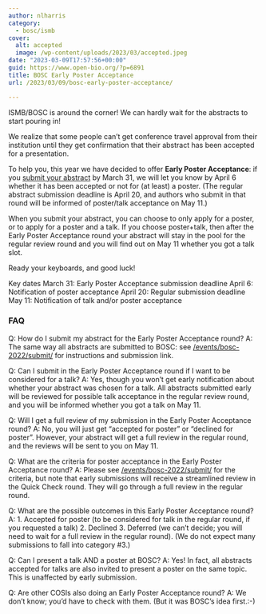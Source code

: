 ```yaml
---
author: nlharris
category:
  - bosc/ismb
cover:
  alt: accepted
  image: /wp-content/uploads/2023/03/accepted.jpeg
date: "2023-03-09T17:57:56+00:00"
guid: https://www.open-bio.org/?p=6891
title: BOSC Early Poster Acceptance
url: /2023/03/09/bosc-early-poster-acceptance/

---
```

ISMB/BOSC is around the corner! We can hardly wait for the abstracts to start pouring in!

We realize that some people can’t get conference travel approval from their institution until they get confirmation that their abstract has been accepted for a presentation.

To help you, this year we have decided to offer **Early Poster Acceptance**: if you [submit your abstract](/events/bosc-2023/submit/) by March 31, we will let you know by April 6 whether it has been accepted or not for (at least) a poster. (The regular abstract submission deadline is April 20, and authors who submit in that round will be informed of poster/talk acceptance on May 11.)

When you submit your abstract, you can choose to only apply for a poster, or to apply for a poster and a talk. If you choose poster+talk, then after the Early Poster Acceptance round your abstract will stay in the pool for the regular review round and you will find out on May 11 whether you got a talk slot.

Ready your keyboards, and good luck!

Key dates
March 31: Early Poster Acceptance submission deadline
April 6: Notification of poster acceptance
April 20: Regular submission deadline
May 11: Notification of talk and/or poster acceptance

### FAQ

Q: How do I submit my abstract for the Early Poster Acceptance round?
A: The same way all abstracts are submitted to BOSC: see [/events/bosc-2022/submit/](/events/bosc-2022/submit/) for instructions and submission link.

Q: Can I submit in the Early Poster Acceptance round if I want to be considered for a talk?
A: Yes, though you won’t get early notification about whether your abstract was chosen for a talk. All abstracts submitted early will be reviewed for possible talk acceptance in the regular review round, and you will be informed whether you got a talk on May 11.

Q: Will I get a full review of my submission in the Early Poster Acceptance round?
A: No, you will just get “accepted for poster” or “declined for poster”. However, your abstract will get a full review in the regular round, and the reviews will be sent to you on May 11.

Q: What are the criteria for poster acceptance in the Early Poster Acceptance round?
A: Please see [/events/bosc-2022/submit/](/events/bosc-2022/submit/) for the criteria, but note that early submissions will receive a streamlined review in the Quick Check round. They will go through a full review in the regular round.

Q: What are the possible outcomes in this Early Poster Acceptance round?
A: 1. Accepted for poster (to be considered for talk in the regular round, if you requested a talk)
2\. Declined
3\. Deferred (we can’t decide; you will need to wait for a full review in the regular round).
(We do not expect many submissions to fall into category #3.)

Q: Can I present a talk AND a poster at BOSC?
A: Yes! In fact, all abstracts accepted for talks are also invited to present a poster on the same topic. This is unaffected by early submission.

Q: Are other COSIs also doing an Early Poster Acceptance round?
A: We don’t know; you’d have to check with them. (But it was BOSC’s idea first.:-)
